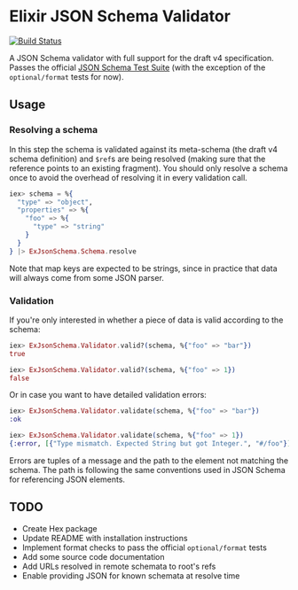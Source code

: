 # Elixir JSON Schema Validator

[![Build Status](https://travis-ci.org/jonasschmidt/ex_json_schema.svg?branch=master)](https://travis-ci.org/jonasschmidt/ex_json_schema)

A JSON Schema validator with full support for the draft v4 specification. Passes the official [JSON Schema Test Suite](https://github.com/json-schema/JSON-Schema-Test-Suite) (with the exception of the `optional/format` tests for now).

## Usage

### Resolving a schema

In this step the schema is validated against its meta-schema (the draft v4 schema definition) and `$ref`s are being resolved (making sure that the reference points to an existing fragment). You should only resolve a schema once to avoid the overhead of resolving it in every validation call.

```elixir
iex> schema = %{
  "type" => "object",
  "properties" => %{
    "foo" => %{
      "type" => "string"
    }
  }
} |> ExJsonSchema.Schema.resolve
```

Note that map keys are expected to be strings, since in practice that data will always come from some JSON parser.

### Validation

If you're only interested in whether a piece of data is valid according to the schema:

```elixir
iex> ExJsonSchema.Validator.valid?(schema, %{"foo" => "bar"})
true

iex> ExJsonSchema.Validator.valid?(schema, %{"foo" => 1})
false
```

Or in case you want to have detailed validation errors:

```elixir
iex> ExJsonSchema.Validator.validate(schema, %{"foo" => "bar"})
:ok

iex> ExJsonSchema.Validator.validate(schema, %{"foo" => 1})
{:error, [{"Type mismatch. Expected String but got Integer.", "#/foo"}]}
```

Errors are tuples of a message and the path to the element not matching the schema. The path is following the same conventions used in JSON Schema for referencing JSON elements.

## TODO

* Create Hex package
* Update README with installation instructions
* Implement format checks to pass the official `optional/format` tests
* Add some source code documentation
* Add URLs resolved in remote schemata to root's refs
* Enable providing JSON for known schemata at resolve time
